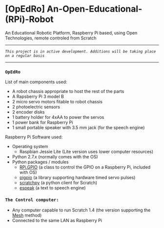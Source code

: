 # [OpEdRo] An-Open-Educational-(RPi)-Robot
An Educational Robotic Platform, Raspberry Pi based, using Open Technologies, remote controled from Scratch

***
*`This project is in active development. Additions will be taking place on a regular basis`*
***
### `OpEdRo`
List of main components used:
  * A robot chassis appropriate to host the rest of the parts
  * A Rapsberry Pi 3 model B
  * 2 micro servo motors fitable to robot chassis
  * 2 photoelectric sensors
  * 2 encoder disks
  * 1 battery holder for 4xAA to power the servos
  * 1 power bank for Raspberry Pi
  * 1 small portable speaker with 3.5 mm jack (for the speech engine)
  
  
Raspberry Pi Software used: 

  * Operating system
    * Raspbian Jessie Lite (Lite version uses lower computer resources)
  * Python 2.7.x (normally comes with the OS)
  * Python packages / modules
    * [RPi.GPIO](https://sourceforge.net/p/raspberry-gpio-python/wiki/Home/ "RPi.GPIO Wiki") (a class to control the GPIO on a Raspberry Pi, included with OS)
    * [pigpio](http://abyz.me.uk/rpi/pigpio/index.html "The pigpio Documentation") (a library supporting hardware timed servo pulses)
    * [scratchpy](https://github.com/pilliq/scratchpy) (a python client for Scratch)
    * [espeak](http://espeak.sourceforge.net/ "espeak Documentation") (a text to speech engine)
  
### `The Control computer:`
  * Any computer capable to run Scratch 1.4 (the version supporting the [Mesh](https://en.scratch-wiki.info/wiki/Mesh) method)
  * Connected to the same LAN as Raspberry Pi
